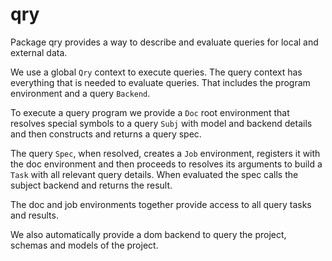 qry
===

Package qry provides a way to describe and evaluate queries for local and external data.

We use a global `Qry` context to execute queries. The query context has everything that is needed to
evaluate queries. That includes the program environment and a query `Backend`.

To execute a query program we provide a `Doc` root environment that resolves special symbols to a
query `Subj` with model and backend details and then constructs and returns a query spec.

The query `Spec`, when resolved, creates a `Job` environment, registers it with the doc environment
and then proceeds to resolves its arguments to build a `Task` with all relevant query details. When
evaluated the spec calls the subject backend and returns the result.

The doc and job environments together provide access to all query tasks and results.

We also automatically provide a dom backend to query the project, schemas and models of the project.
